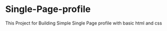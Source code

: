 # Single-Page-profile
This Project for Building Simple Single Page profile with basic html and css 

